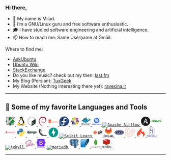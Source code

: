 ### Hi there,

- 📛 My name is Milad.
- 🌱 I’m a GNU/Linux guru and free software enthusiastic.
- 🎓 I have studied software engineering and artificial intelligence.
- 📫 How to reach me: Same Ūsĕrņame at Ǧmāil.

Where to find me:

- [AskUbuntu](https://askubuntu.com/users/264781/ravexina)
- [Ubuntu Wiki](https://wiki.ubuntu.com/ravexina)
- [StackExchange](https://stackexchange.com/users/4177764/ravexina)
- Do you like music? check out my then: [last.fm](https://www.last.fm/user/Ravexina)
- My Blog (Persian): [TuxGeek](https://tuxgeek.ir/)
- My Website (Nothing interesting there yet): [ravexina.ir](https://ravexina.ir)

---

## :wrench: Some of my favorite Languages and Tools

<a href="https://www.vim.org/" target="_blank">
    <code><img height="30" src="https://github.com/devicons/devicon/blob/master/icons/vim/vim-original.svg" alt="VIM"></code>
</a>

<a href="https://www.linux.org/" target="_blank">
    <code><img height="30" src="https://github.com/devicons/devicon/blob/master/icons/linux/linux-original.svg" alt="linux"></code>
</a>

<a href="https://www.gnu.org/software/bash/" target="_blank">
    <code><img height="30" src="https://github.com/devicons/devicon/blob/master/icons/bash/bash-original.svg" alt="bash"></code>
</a>

<a href="https://www.debian.org" target="_blank">
    <code><img height="30" src="https://raw.githubusercontent.com/devicons/devicon/1119b9f84c0290e0f0b38982099a2bd027a48bf1/icons/debian/debian-original.svg" alt="Debian"></code>
</a>

<a href="https://www.ubuntu.com" target="_blank">
    <code><img height="30" src="https://github.com/devicons/devicon/blob/master/icons/ubuntu/ubuntu-plain-wordmark.svg" alt="Ubuntu"></code>
</a>

<a href="https://www.fedoraproject.org/" target="_blank">
    <code><img height="30" src="https://github.com/devicons/devicon/blob/master/icons/fedora/fedora-original.svg" alt="Fedora"></code>
</a>

<a href="https://www.centos.org/" target="_blank">
    <code><img height="30" src="https://github.com/devicons/devicon/blob/master/icons/centos/centos-original.svg" alt="CentOS"></code>
</a>



<a href="https://www.docker.com/" target="_blank">
    <code><img height="30" src="https://github.com/devicons/devicon/blob/master/icons/docker/docker-original-wordmark.svg" alt="Docker"></code>
</a>

<a href="https://kubernetes.io/" target="_blank">
    <code><img height="30" src="https://github.com/devicons/devicon/blob/master/icons/kubernetes/kubernetes-plain-wordmark.svg" alt="Kubernetes"></code>
</a>

<a href="https://airflow.apache.org/" target="_blank">
    <code><img height="30" src="https://airflow.apache.org/favicons/apple-icon-180x180.png" alt="Apache Airflow"></code>
</a>

<a href="https://www.ansible.com/" target="_blank">
    <code><img height="30" src="https://github.com/devicons/devicon/blob/master/icons/ansible/ansible-original.svg" alt="Ansible"></code>
</a>

<a href="https://www.nginx.com/" target="_blank">
    <code><img height="30" src="https://github.com/devicons/devicon/blob/master/icons/nginx/nginx-original.svg" alt="Nginx"></code>
</a>

<a href="https://httpd.apache.org/" target="_blank">
    <code><img height="30" src="https://github.com/devicons/devicon/blob/master/icons/apache/apache-original-wordmark.svg" alt="Apache HTTPD"></code>
</a>

<a href="https://www.python.org/" target="_blank">
    <code><img height="30" src="https://github.com/devicons/devicon/blob/master/icons/python/python-original.svg" alt="Python"></code>
</a>
    
<a href="https://djangoproject.com" target="_blank">
    <code><img height="30" src="https://github.com/devicons/devicon/blob/master/icons/django/django-plain-wordmark.svg" alt="Django"></code>
</a>

<a href="https://flask.palletsprojects.com/" target="_blank">
    <code><img height="30" src="https://github.com/devicons/devicon/blob/master/icons/flask/flask-original.svg" alt="Flask"></code>
</a>

<a href="https://fastapi.tiangolo.com/" target="_blank">
    <code><img height="30" src="https://github.com/devicons/devicon/blob/master/icons/fastapi/fastapi-original.svg" alt="FastAPI"></code>
</a>

<a href="https://scikit-learn.org/" target="_blank">
    <code><img height="30" src="https://upload.wikimedia.org/wikipedia/commons/0/05/Scikit_learn_logo_small.svg" alt="Scikit Learn"></code>
</a>

<a href="https://git-scm.com/" target="_blank">
    <code><img height="30" src="https://github.com/devicons/devicon/blob/master/icons/git/git-original-wordmark.svg" alt="GIT"></code>
</a>

<a href="https://gitlab.com/" target="_blank">
    <code><img height="30" src="https://github.com/devicons/devicon/blob/master/icons/gitlab/gitlab-original-wordmark.svg" alt="Gitlab"></code>
</a>

<a href="https://www.php.net" target="_blank">
    <code><img height="30" src="https://github.com/devicons/devicon/blob/master/icons/php/php-original.svg" alt="PHP"></code>
</a>

<a href="https://laravel.com/" target="_blank">
    <code><img height="30" src="https://github.com/devicons/devicon/blob/master/icons/laravel/laravel-line.svg" alt="Laravel"></code>
</a>

<a href="https://codeigniter.com/" target="_blank">
    <code><img height="30" src="https://github.com/devicons/devicon/blob/master/icons/codeigniter/codeigniter-plain.svg" alt="Codeigniter"></code>
</a>

<a href="https://heroku.com" target="_blank">
    <code><img height="30" src="https://github.com/devicons/devicon/blob/master/icons/heroku/heroku-original-wordmark.svg" alt="heroku"></code>
</a>

<a href="https://jekyllrb.com/" target="_blank">
    <code><img height="30" src="https://www.vectorlogo.zone/logos/jekyllrb/jekyllrb-icon.svg" alt="jekyll"></code>
</a>

<a href="https://sass-lang.com" target="_blank">
    <code><img height="30" src="https://github.com/devicons/devicon/blob/master/icons/sass/sass-original.svg" alt="sass"></code>
</a>

<a href="https://getbootstrap.com" target="_blank">
    <code><img height="30" src="https://github.com/devicons/devicon/blob/master/icons/bootstrap/bootstrap-plain-wordmark.svg" alt="boostrap"></code>
</a>

<!-- Databases --> 

<a href="https://www.mariadb.org/" target="_blank">
    <code><img height="30" src="https://mariadb.org/wp-content/themes/twentynineteen-child/icons/logo_seal.svg" alt="mariadb"></code>
</a>

<a href="https://www.postgresql.org/" target="_blank">
    <code><img height="30" src="https://github.com/devicons/devicon/blob/master/icons/postgresql/postgresql-original.svg" alt="postgresql"></code>
</a>

<a href="https://www.sqlite.org/" target="_blank">
    <code><img height="30" src="https://github.com/devicons/devicon/blob/master/icons/sqlite/sqlite-original.svg" alt="sqlite"></code>
</a>

<a href="https://www.mongodb.com/" target="_blank">
    <code><img height="30" src="https://github.com/devicons/devicon/blob/master/icons/mongodb/mongodb-original-wordmark.svg" alt="mongodb"></code>
</a>

<a href="https://redis.io/" target="_blank">
    <code><img height="30" src="https://github.com/devicons/devicon/blob/master/icons/redis/redis-original-wordmark.svg" alt="Redis"></code>
</a>

---
